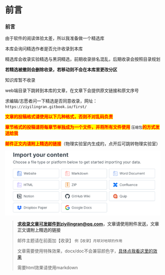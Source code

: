 # 前言

### 前言

由于软件的阅读体验太差，所以我准备做一个精选库

本库会询问精选作者是否允许收录到本库

精选库会收录实验精选与黑洞精选，前期收录排名混乱，后期收录会按照目录规划

**若精选被撤则会删除收录，若移动则不会在本库里更改分区**

知识库暂不收录

web端目录下跳转到本库的文章，在文章下会提供原文链接和原文序号

求编辑/志愿者问一下精选是否同意收录，网址：`https://ziyilingran.gitbook.io/first/`

<mark style="color:red;">**文章的投稿格式请使用以下几种格式，否则不对乱码负责**</mark>

<mark style="color:red;">**章节格式的投稿请将每章节单独成为一个文件，并将所有文件使用**</mark> `压缩包`<mark style="color:red;">**的方式发送给我**</mark>

<mark style="color:red;">**邮件正文内请附上精选的链接**</mark>（物理实验室内生成的，点开后可跳转物理实验室）

![](../.gitbook/assets/image.png)

> **求收录文章可发邮件到ziyilingran@qq.com，文章请使用附件发送，文章正文请附上精选的链接**
>
> 邮件主题请在前面加【收录】 `例【收录】月球对地球的作用`
>
> 文章需要使用特殊效果，docx/doc不会兼容颜色字，[具体点我看这里的效果](https://app.gitbook.com/s/gi2XzLKVW0Gvv3YFZWIq/\~/changes/ksliRF3mYPm0aNkmxcPy/jing-xuan-jing-xiang/tou-gao-yan-shi/word-wen-jian-dao-ru-xiao-guo-ru-xia)
>
> 需要html效果请使用markdown

